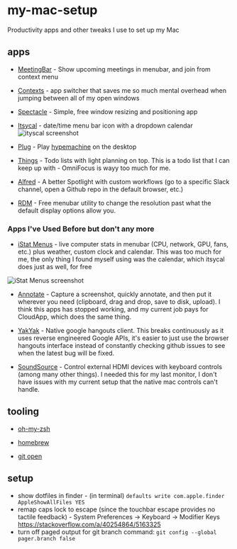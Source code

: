 # my-mac-setup
Productivity apps and other tweaks I use to set up my Mac

## apps

* [MeetingBar](https://github.com/leits/MeetingBar) - Show upcoming meetings in menubar, and join from context menu

* [Contexts](https://contexts.co/) - app switcher that saves me so much mental overhead when jumping between all of my open windows

* [Spectacle](https://www.spectacleapp.com/) - Simple, free window resizing and positioning app

* [Itsycal](https://www.mowglii.com/itsycal/datetime.html) - date/time menu bar icon with a dropdown calendar
![ityscal screenshot](https://www.mowglii.com/itsycal/itsycalbanner2.png)

* [Plug](https://www.plugformac.com/) - Play [hypemachine](https://hypem.com) on the desktop

* [Things](https://culturedcode.com/things/) - Todo lists with light planning on top. This is a todo list that I can keep up with - OmniFocus is wayy too much for me.

* [Alfred](https://www.alfredapp.com/) - A better Spotlight with custom workflows (go to a specific Slack channel, open a Github repo in the default browser, etc.)

* [RDM](https://github.com/avibrazil/RDM) - Free menubar utility to change the resolution past what the default display options allow you.

### Apps I've Used Before but don't any more

* [iStat Menus](https://bjango.com/mac/istatmenus/) - live computer stats in menubar (CPU, network, GPU, fans, etc.) plus weather, custom clock and calendar. This was too much for me, the only thing I found myself using was the calendar, which itsycal does just as well, for free

![iStat Menus screenshot](https://bjango.com/images/mac/istatmenus6/menubars.jpg)

* [Annotate](https://itunes.apple.com/us/app/annotate-capture-and-share/id918207447?mt=12) - Capture a screenshot, quickly annotate, and then put it wherever you need (clipboard, drag and drop, save to disk, upload). I think this apps has stopped working, and my current job pays for CloudApp, which does the same thing.

* [YakYak](https://github.com/yakyak/yakyak) - Native google hangouts client. This breaks continuously as it uses reverse engineered Google APIs, it's easier to just use the browser hangouts interface instead of constantly checking github issues to see when the latest bug will be fixed.

* [SoundSource](https://rogueamoeba.com/soundsource/) - Control external HDMI devices with keyboard controls (among many other things). I needed this for my last monitor, I don't have issues with my current setup that the native mac controls can't handle.

## tooling

* [oh-my-zsh](https://github.com/robbyrussell/oh-my-zsh)

* [homebrew](https://brew.sh/)

* [git open](https://github.com/paulirish/git-open)

## setup

* show dotfiles in finder - (in terminal) `defaults write com.apple.finder AppleShowAllFiles YES`
* remap caps lock to escape (since the touchbar escape provides no tactile feedback) - System Preferences -> Keyboard -> Modifier Keys https://stackoverflow.com/a/40254864/5163325
* turn off paged output for git branch command: `git config --global pager.branch false`
